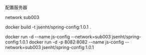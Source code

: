 配置服务器


network sub003

docker build -t jsenht/spring-config:1.0.1 .

docker run -d --name js-config --network=sub003 jsenht/spring-config:1.0.1
docker run -d -p 8082:8082 --name js-config --network=sub003 jsenht/spring-config:1.0.1
